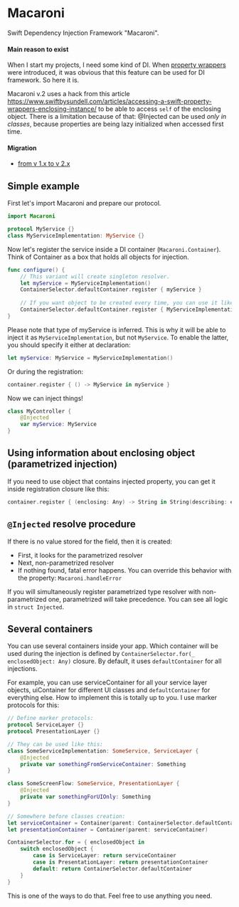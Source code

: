 # Macaroni
Swift Dependency Injection Framework "Macaroni".

#### Main reason to exist

When I start my projects, I need some kind of DI. When [property wrappers](https://github.com/apple/swift-evolution/blob/master/proposals/0258-property-wrappers.md) were introduced, it was obvious that this feature can be used for DI framework. So here it is.

Macaroni v.2 uses a hack from this article https://www.swiftbysundell.com/articles/accessing-a-swift-property-wrappers-enclosing-instance/ to be able to access `self` of the enclosing object. There is a limitation because of that: @Injected can be used _only in classes_, because properties are being lazy initialized when accessed first time.

#### Migration
 - [from v 1.x to v 2.x](Documentation/Migration1-2.md)

## Simple example

First let's import Macaroni and prepare our protocol.

```swift
import Macaroni

protocol MyService {}
class MyServiceImplementation: MyService {}
```

Now let's register the service inside a DI container (`Macaroni.Container`). Think of Container as a box that holds all objects for injection.

```swift
func configure() {
    // This variant will create singleton resolver.
    let myService = MyServiceImplementation()
    ContainerSelector.defaultContainer.register { myService }
    
    // If you want object to be created every time, you can use it like this:
    ContainerSelector.defaultContainer.register { MyServiceImplementation() }
}
```

Please note that type of myService is inferred. This is why it will be able to inject it as `MyServiceImplementation`, but not `MyService`. To enable the latter, you should specify it either at declaration:

```swift
let myService: MyService = MyServiceImplementation()
```

Or during the registration:

```swift
container.register { () -> MyService in myService }
```

Now we can inject things!

```swift
class MyController {
    @Injected
    var myService: MyService
}
``` 

## Using information about enclosing object (parametrized injection)

If you need to use object that contains injected property, you can get it inside registration closure like this:

```swift
container.register { (enclosing: Any) -> String in String(describing: enclosing) }
```

## `@Injected` resolve procedure
                                             
If there is no value stored for the field, then it is created:
 - First, it looks for the parametrized resolver
 - Next, non-parametrized resolver
 - If nothing found, fatal error happens. You can override this behavior with the property: `Macaroni.handleError`
   
If you will simultaneously register parametrized type resolver with non-parametrized one, parametrized will take precedence. You can see all logic in `struct Injected`.

## Several containers

You can use several containers inside your app. Which container will be used during the injection is defined by `ContainerSelector.for(_ enclosedObject: Any)` closure. By default, it uses `defaultContainer` for all injections.

For example, you can use serviceContainer for all your service layer objects, uiContainer for different UI classes and `defaultContainer` for everything else. How to implement this is totally up to you. I use marker protocols for this:

```swift
// Define marker protocols:
protocol ServiceLayer {}
protocol PresentationLayer {}

// They can be used like this:
class SomeServiceImplementation: SomeService, ServiceLayer {
    @Injected
    private var somethingFromServiceContainer: Something
}

class SomeScreenFlow: SomeService, PresentationLayer {
    @Injected
    private var somethingForUIOnly: Something
}

// Somewhere before classes creation:
let serviceContainer = Container(parent: ContainerSelector.defaultContainer)
let presentationContainer = Container(parent: serviceContainer)

ContainerSelector.for = { enclosedObject in
    switch enclosedObject {
        case is ServiceLayer: return serviceContainer
        case is PresentationLayer: return presentationContainer
        default: return ContainerSelector.defaultContainer
    }
}
```

This is one of the ways to do that. Feel free to use anything you need.
